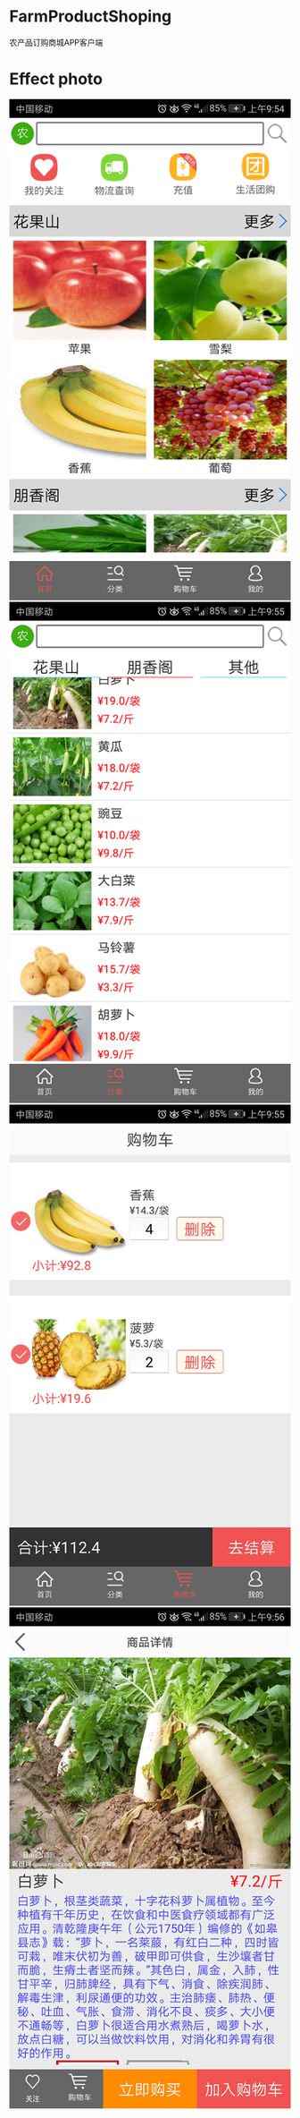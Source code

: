 # FarmProductShoping
农产品订购商城APP客户端

# Effect photo
![](https://github.com/MoMoWait/FarmProductShoping/blob/master/screenshot/1.png)
![](https://github.com/MoMoWait/FarmProductShoping/blob/master/screenshot/2.png)
![](https://github.com/MoMoWait/FarmProductShoping/blob/master/screenshot/3.png)
![](https://github.com/MoMoWait/FarmProductShoping/blob/master/screenshot/4.png)
